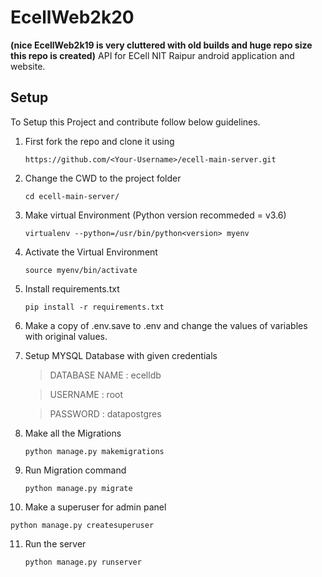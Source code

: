 # EcellWeb2k20

**(nice EcellWeb2k19 is very cluttered with old builds and huge repo size this repo is created)**
API for ECell NIT Raipur android application and website.

## Setup

To Setup this Project and contribute follow below guidelines.

1. First fork the repo and clone it using

   `https://github.com/<Your-Username>/ecell-main-server.git`

2. Change the CWD to the project folder

   `cd ecell-main-server/`

3. Make virtual Environment (Python version recommeded = v3.6)

   `virtualenv --python=/usr/bin/python<version> myenv`

4. Activate the Virtual Environment

   `source myenv/bin/activate`

5. Install requirements.txt

   `pip install -r requirements.txt`

6. Make a copy of .env.save to .env and change the values of variables with original values.

7. Setup MYSQL Database with given credentials

   > DATABASE NAME : ecelldb

   > USERNAME : root

   > PASSWORD : datapostgres

8. Make all the Migrations

   `python manage.py makemigrations`

9. Run Migration command

   `python manage.py migrate`

10. Make a superuser for admin panel

   `python manage.py createsuperuser`

11. Run the server

    `python manage.py runserver`
